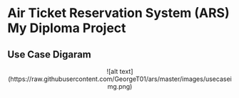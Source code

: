 # Air Ticket Reservation System (ARS) My Diploma Project
## Use Case Digaram
<div align="center">
![alt text](https://raw.githubusercontent.com/GeorgeT01/ars/master/images/usecaseimg.png)
</div>
